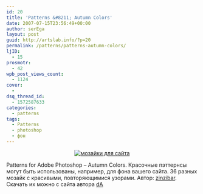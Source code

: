 ```yaml
---
id: 20
title: 'Patterns &#8211; Autumn Colors'
date: 2007-07-15T23:56:49+00:00
author: serEga
layout: post
guid: http://artslab.info/?p=20
permalink: /patterns/patterns-autumn-colors/
ljID:
  - 15
prosmotr:
  - 42
wpb_post_views_count:
  - 1124
cover:
  -
dsq_thread_id:
  - 1572587633
categories:
  - patterns
tags:
  - Patterns
  - photoshop
  - фон
---
```

<center>
  <a href="{{site.img_cdn}}/osennie_patterni.gif"><img class="aligncenter size-medium wp-image-6469" alt="мозайки для сайта" src="{{site.img_cdn}}/osennie_patterni-300x257.gif" /></a>
</center>



Patterns for Adobe Photoshop &#8211; Autumn Colors. Красочные пэттернсы могут быть использованы, например, для фона вашего сайта. 36 разных мозайк с красивыми, повторяющимися узорами. Автор: [zinzibar](http://zinzibar.deviantart.com/ "authors homepage"). Скачать их можно с сайта автора <a title="download from authors da page" href="http://www.deviantart.com/deviation/38703893/" target="_blank">dA</a>
